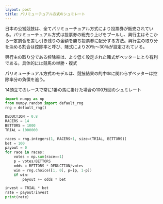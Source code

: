 ```yaml
---
layout: post
title: パリミューチュアル方式のシュミレート
---
```


日本の公営競技は、全てパリミューチュアル方式により投票券が販売されている。パリミューチュアル方式は投票券の総売り上げをプールし、興行主はそこから一定割合を差し引き残りの金額を勝ち投票券に配分する方法。興行主の取り分を決める割合は控除率と呼び、賭式により20％～30％が設定されている。

興行主の取り分である控除率は、より低く設定された賭式がベッターにとり有利である。具体的には競馬の単勝・複式

パリミューチュアル方式のモデルは、競技結果の的中率に関わらずベッターは控除率分の負債を追う。

14頭立てのレースで常に1番の馬に掛けた場合の100万回のシュミレート

```python
import numpy as np
from numpy.random import default_rng
rng = default_rng()

DEDUCTION = 0.8
RACERS = 14
BETTORS = 1000
TRIAL = 1000000

races = rng.integers(1, RACERS+1, size=(TRIAL, BETTORS))
bet = 100
payout = 0
for race in races:
    votes = np.sum(race==1)
    p = votes/BETTORS
    odds = BETTORS * DEDUCTION/votes
    win = rng.choice([1, 0], p=[p, 1-p])
    if win:
        payout += odds * bet

invest = TRIAL * bet
rate = payout/invest
print(rate)
```
